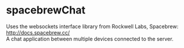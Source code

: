 # spacebrewChat
Uses the websockets interface library from Rockwell Labs, Spacebrew: http://docs.spacebrew.cc/<br>
A chat application between multiple devices connected to the server.
